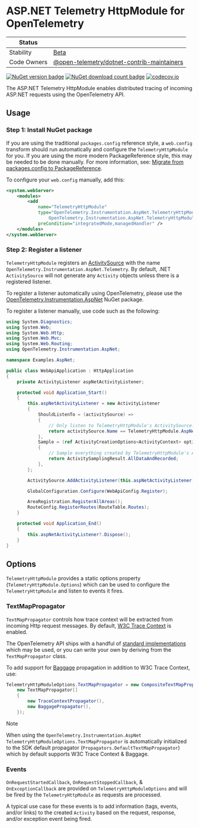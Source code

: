 # ASP.NET Telemetry HttpModule for OpenTelemetry

| Status        |           |
| ------------- |-----------|
| Stability     |  [Beta](../../README.md#beta)|
| Code Owners   |  [@open-telemetry/dotnet-contrib-maintainers](https://github.com/orgs/open-telemetry/teams/dotnet-contrib-maintainers)|

[![NuGet version badge](https://img.shields.io/nuget/v/OpenTelemetry.Instrumentation.AspNet.TelemetryHttpModule)](https://www.nuget.org/packages/OpenTelemetry.Instrumentation.AspNet.TelemetryHttpModule/)
[![NuGet download count badge](https://img.shields.io/nuget/dt/OpenTelemetry.Instrumentation.AspNet.TelemetryHttpModule)](https://www.nuget.org/packages/OpenTelemetry.Instrumentation.AspNet.TelemetryHttpModule/)
[![codecov.io](https://codecov.io/gh/open-telemetry/opentelemetry-dotnet-contrib/branch/main/graphs/badge.svg?flag=unittests-Instrumentation.AspNet)](https://app.codecov.io/gh/open-telemetry/opentelemetry-dotnet-contrib?flags[0]=unittests-Instrumentation.AspNet)

The ASP.NET Telemetry HttpModule enables distributed tracing of incoming ASP.NET
requests using the OpenTelemetry API.

## Usage

### Step 1: Install NuGet package

If you are using the traditional `packages.config` reference style, a
`web.config` transform should run automatically and configure the
`TelemetryHttpModule` for you. If you are using the more modern PackageReference
style, this may be needed to be done manually. For more information, see:
[Migrate from packages.config to
PackageReference](https://docs.microsoft.com/nuget/consume-packages/migrate-packages-config-to-package-reference).

To configure your `web.config` manually, add this:

```xml
<system.webServer>
    <modules>
        <add
            name="TelemetryHttpModule"
            type="OpenTelemetry.Instrumentation.AspNet.TelemetryHttpModule,
                OpenTelemetry.Instrumentation.AspNet.TelemetryHttpModule"
            preCondition="integratedMode,managedHandler" />
    </modules>
</system.webServer>
```

### Step 2: Register a listener

`TelemetryHttpModule` registers an
[ActivitySource](https://docs.microsoft.com/dotnet/api/system.diagnostics.activitysource)
with the name `OpenTelemetry.Instrumentation.AspNet.Telemetry`. By default, .NET
`ActivitySource` will not generate any `Activity` objects unless there is a
registered listener.

To register a listener automatically using OpenTelemetry, please use the
[OpenTelemetry.Instrumentation.AspNet](https://www.nuget.org/packages/OpenTelemetry.Instrumentation.AspNet/)
NuGet package.

To register a listener manually, use code such as the following:

```csharp
using System.Diagnostics;
using System.Web;
using System.Web.Http;
using System.Web.Mvc;
using System.Web.Routing;
using OpenTelemetry.Instrumentation.AspNet;

namespace Examples.AspNet;

public class WebApiApplication : HttpApplication
{
    private ActivityListener aspNetActivityListener;

    protected void Application_Start()
    {
        this.aspNetActivityListener = new ActivityListener
        {
            ShouldListenTo = (activitySource) =>
            {
                // Only listen to TelemetryHttpModule's ActivitySource.
                return activitySource.Name == TelemetryHttpModule.AspNetSourceName;
            },
            Sample = (ref ActivityCreationOptions<ActivityContext> options) =>
            {
                // Sample everything created by TelemetryHttpModule's ActivitySource.
                return ActivitySamplingResult.AllDataAndRecorded;
            },
        };

        ActivitySource.AddActivityListener(this.aspNetActivityListener);

        GlobalConfiguration.Configure(WebApiConfig.Register);

        AreaRegistration.RegisterAllAreas();
        RouteConfig.RegisterRoutes(RouteTable.Routes);
    }

    protected void Application_End()
    {
        this.aspNetActivityListener?.Dispose();
    }
}
```

## Options

`TelemetryHttpModule` provides a static options property
(`TelemetryHttpModule.Options`) which can be used to configure the
`TelemetryHttpModule` and listen to events it fires.

### TextMapPropagator

`TextMapPropagator` controls how trace context will be extracted from incoming
Http request messages. By default, [W3C Trace
Context](https://www.w3.org/TR/trace-context/) is enabled.

The OpenTelemetry API ships with a handful of [standard
implementations](https://github.com/open-telemetry/opentelemetry-dotnet/tree/main/src/OpenTelemetry.Api/Context/Propagation)
which may be used, or you can write your own by deriving from the
`TextMapPropagator` class.

To add support for
[Baggage](https://github.com/open-telemetry/opentelemetry-specification/blob/main/specification/baggage/api.md)
propagation in addition to W3C Trace Context, use:

```csharp
TelemetryHttpModuleOptions.TextMapPropagator = new CompositeTextMapPropagator(
    new TextMapPropagator[]
    {
        new TraceContextPropagator(),
        new BaggagePropagator(),
    });
```

> [!NOTE]
> When using the `OpenTelemetry.Instrumentation.AspNet`
`TelemetryHttpModuleOptions.TextMapPropagator` is automatically initialized to
the SDK default propagator (`Propagators.DefaultTextMapPropagator`) which by
default supports W3C Trace Context & Baggage.

### Events

`OnRequestStartedCallback`, `OnRequestStoppedCallback`, & `OnExceptionCallback`
are provided on `TelemetryHttpModuleOptions` and will be fired by the
`TelemetryHttpModule` as requests are processed.

A typical use case for these events is to add information (tags, events, and/or
links) to the created `Activity` based on the request, response, and/or
exception event being fired.
